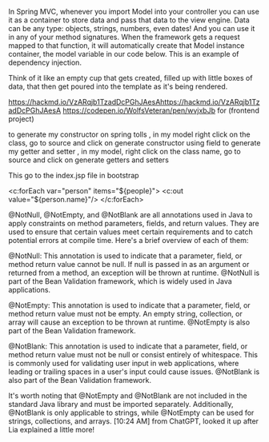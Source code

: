 


In Spring MVC, whenever you import Model into your controller you can use it as a container to store data and pass that data to the view engine. Data can be any type: objects, strings, numbers, even dates! And you can use it in any of your method signatures. When the framework gets a request mapped to that function, it will automatically create that Model instance container, the model variable in our code below. This is an example of dependency injection.

Think of it like an empty cup that gets created, filled up with little boxes of data, that then get poured into the template as it's being rendered.





https://hackmd.io/VzARqjb1TzadDcPGhJAesAhttps://hackmd.io/VzARqjb1TzadDcPGhJAesA
https://codepen.io/WolfsVeteran/pen/wvjxbJb for (frontend project)

to generate my constructor on spring tolls , in my model right click on the class, go to source and click on generate constructor using field
to generate my getter and setter , in my model, right click on the class  name, go to source and click on generate getters and setters

This go to the index.jsp file in bootstrap

<c:forEach var="person" items="${people}">
    <c:out value="${person.name}"/>
</c:forEach>



@NotNull, @NotEmpty, and @NotBlank are all annotations used in Java to apply constraints on method parameters, fields, and return values. They are used to ensure that certain values meet certain requirements and to catch potential errors at compile time. Here's a brief overview of each of them:

@NotNull: This annotation is used to indicate that a parameter, field, or method return value cannot be null. If null is passed in as an argument or returned from a method, an exception will be thrown at runtime. @NotNull is part of the Bean Validation framework, which is widely used in Java applications.

@NotEmpty: This annotation is used to indicate that a parameter, field, or method return value must not be empty. An empty string, collection, or array will cause an exception to be thrown at runtime. @NotEmpty is also part of the Bean Validation framework.

@NotBlank: This annotation is used to indicate that a parameter, field, or method return value must not be null or consist entirely of whitespace. This is commonly used for validating user input in web applications, where leading or trailing spaces in a user's input could cause issues. @NotBlank is also part of the Bean Validation framework.

It's worth noting that @NotEmpty and @NotBlank are not included in the standard Java library and must be imported separately. Additionally, @NotBlank is only applicable to strings, while @NotEmpty can be used for strings, collections, and arrays.
[10:24 AM]
from ChatGPT, looked it up after Lia explained a little more!